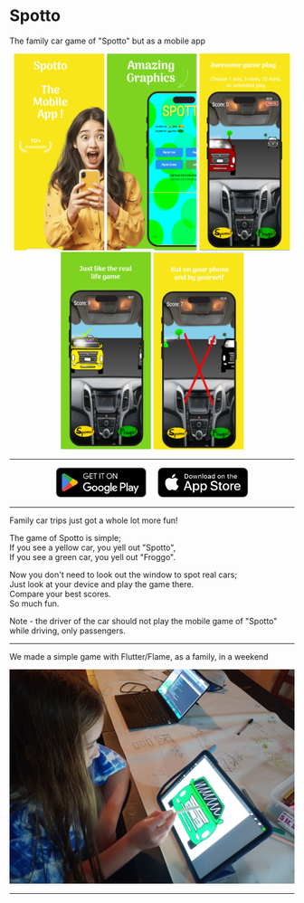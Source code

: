 # Spotto



The family car game of "Spotto" but as a mobile app

<p align="center">
  <img src="assets/app_stores/ss1.png" width="160" />
  <img src="assets/app_stores/ss2.png" width="160" />
  <img src="assets/app_stores/ss3.png" width="160" />
  <img src="assets/app_stores/ss4.png" width="160" />
  <img src="assets/app_stores/ss5.png" width="160" />
</p>

<!-- NB: these images made using : https://theapplaunchpad.com/projects  (but need to copy-paste them and then resize using app magic -->

---


<p align="center">
  <a href="https://play.google.com/store/apps/details?id=au.com.cocreations.spotto" target="_blank"><img src="assets/app_stores/button_play_store.png" width="160" /></a>
  <span> &nbsp; &nbsp; </span>
  <a href="https://apps.apple.com/us/app/spotto-game/id6743664057" target="_blank"><img src="assets/app_stores/button_app_store.png" width="160" /></a>
</p>

---


Family car trips just got a whole lot more fun!

The game of Spotto is simple;    
If you see a yellow car, you yell out "Spotto",    
If you see a green car, you yell out "Froggo".     

Now you don't need to look out the window to spot real cars;    
Just look at your device and play the game there.    
Compare your best scores.    
So much fun.    

Note - the driver of the car should not play the mobile game of "Spotto" while driving, only passengers.


---


We made a simple game with Flutter/Flame, as a family, in a weekend

![Spotto Game](assets/drawing.jpg)

---

